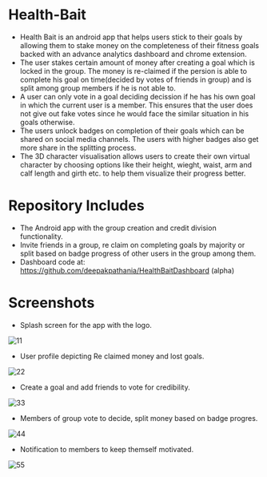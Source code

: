 # Health-Bait
- Health Bait is an android app that helps users stick to their goals by allowing them to stake money on the completeness of their fitness goals backed with an advance analytics dashboard and chrome extension.
- The user stakes certain amount of money after creating a goal which is locked in the group. The money is re-claimed if the persion is able to complete his goal on time(decided by votes of friends in group) and is split among group members if he is not able to.
- A user can only vote in a goal deciding decission if he has his own goal in which the current user is a member. This ensures that the user does not give out fake votes since he would face the similar situation in his goals otherwise.
- The users unlock badges on completion of their goals which can be shared on social media channels. The users with higher badges also get more share in the splitting process.
- The 3D character visualisation allows users to create their own virtual character by choosing options like their height, wieght, waist, arm and calf length and girth etc. to help them visualize their progress better.

# Repository Includes
- The Android app with the group creation and credit division functionality.
- Invite friends in a group, re claim on completing goals by majority or split based on badge progress of other users in the group among them. 
- Dashboard code at: https://github.com/deepakpathania/HealthBaitDashboard (alpha)

# Screenshots

- Splash screen for the app with the logo.

![11](https://cloud.githubusercontent.com/assets/12529303/22853315/3ce8be9c-f079-11e6-82df-41daee044317.png)


- User profile depicting Re claimed money and lost goals.

![22](https://cloud.githubusercontent.com/assets/12529303/22853314/3ce49c86-f079-11e6-949d-a8b1b3f8711b.png)

- Create a goal and add friends to vote for credibility.

![33](https://cloud.githubusercontent.com/assets/12529303/22853313/3cde4b42-f079-11e6-9c22-d7858982d809.png)


- Members of group vote to decide, split money based on badge progres.

![44](https://cloud.githubusercontent.com/assets/12529303/22853316/3cfa873a-f079-11e6-898e-e1c5aa42bb50.png)


- Notification to members to keep themself motivated.

![55](https://cloud.githubusercontent.com/assets/12529303/22853394/3cb41870-f07b-11e6-98bd-5c89f50f7ac2.png)
